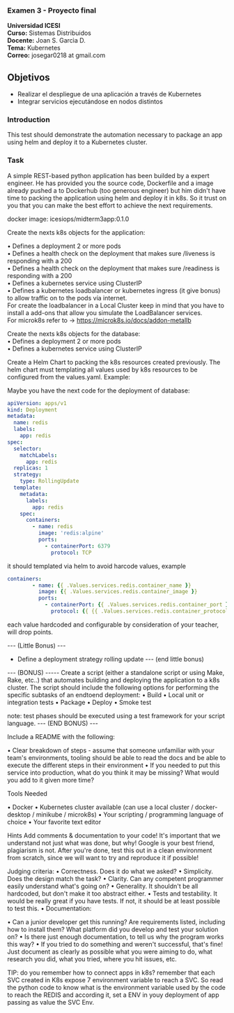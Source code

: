 ### Examen 3 - Proyecto final
**Universidad ICESI**  
**Curso:** Sistemas Distribuidos  
**Docente:** Joan S. Garcìa D.  
**Tema:** Kubernetes  
**Correo:** josegar0218 at gmail.com

## Objetivos
* Realizar el despliegue de una aplicación a través de Kubernetes
* Integrar servicios ejecutándose en nodos distintos

### Introduction
This test should demonstrate the automation necessary to package an app using helm and deploy it to a Kubernetes cluster. 

### Task
A simple REST-based python application has been builded by a expert engineer. He has provided you the source code, Dockerfile and a image already pushed a to Dockerhub (too generous engineer) but him didn't have time to packing the application using helm and deploy it in k8s. So it trust on you that you can make the best effort to achieve the next requirements. 

docker image: icesiops/midterm3app:0.1.0

Create the nexts k8s objects for the application:   

• Defines a deployment 2 or more pods  
• Defines a health check on the deployment that makes sure /liveness is responding with a 200  
• Defines a health check on the deployment that makes sure /readiness is responding with a 200  
• Defines a kubernetes service using ClusterIP  
• Defines a kubernetes loadbalancer or kubernetes ingress (it give bonus) to allow traffic on to the pods vía internet.  
For create the loadbalancer in a Local Cluster keep in mind that you have to install a add-ons that allow you simulate the LoadBalancer services.  
For microk8s refer to -> https://microk8s.io/docs/addon-metallb

Create the nexts k8s objects for the database:  
• Defines a deployment 2 or more pods  
• Defines a kubernetes service using ClusterIP  

Create a Helm Chart to packing the k8s resources created previously. The helm chart must templating all values used by k8s resources to be configured from the values.yaml. Example:  

Maybe you have the next code for the deployment of database:  
```yaml
apiVersion: apps/v1
kind: Deployment
metadata:
  name: redis
  labels:
    app: redis
spec:
  selector:
    matchLabels:
      app: redis
  replicas: 1
  strategy:
    type: RollingUpdate
  template:
    metadata:
      labels:
        app: redis
    spec:
      containers:
        - name: redis
          image: 'redis:alpine'
          ports:
            - containerPort: 6379
              protocol: TCP
```
it should templated via helm to avoid harcode values, example
```yaml
containers:
        - name: {{ .Values.services.redis.container_name }}
          image: {{ .Values.services.redis.container_image }}
          ports:
            - containerPort: {{ .Values.services.redis.container_port }}
              protocol: {{ {{ .Values.services.redis.container_protocol }}}}
```
each value hardcoded and configurable by consideration of your teacher, will drop points.

--- (Little Bonus) ---
- Define a deployment strategy rolling update
--- (end little bonus)

--- (BONUS) -----
Create a script (either a standalone script or using Make, Rake, etc..) that automates building
and deploying the application to a k8s cluster.
The script should include the following options for performing the specific subtasks of an endtoend deployment:
• Build
• Local unit or integration tests
• Package
• Deploy
• Smoke test

note: test phases should be executed using a test framework for your script language.
--- (END BONUS) ---

Include a README with the following:

• Clear breakdown of steps - assume that someone unfamiliar with your team's
environments, tooling should be able to read the docs and be able to execute the
different steps in their environment
• If you needed to put this service into production, what do you think it may be
missing? What would you add to it given more time?

Tools Needed

• Docker
• Kubernetes cluster available (can use a local cluster / docker-desktop / minikube / microk8s)
• Your scripting / programming language of choice
• Your favorite text editor

Hints
Add comments & documentation to your code! It's important that we understand not just
what was done, but why!
Google is your best friend, plagiarism is not.
After you're done, test this out in a clean environment from scratch, since we will want to try
and reproduce it if possible!

Judging criteria:
• Correctness. Does it do what we asked?
• Simplicity. Does the design match the task?
• Clarity. Can any competent programmer easily understand what's going on?
• Generality. It shouldn't be all hardcoded, but don't make it too abstract either.
• Tests and testability. It would be really great if you have tests. If not, it should be at
least possible to test this.
• Documentation:

• Can a junior developer get this running? Are requirements listed, including how to
install them? What platform did you develop and test your solution on? 
• Is there just enough documentation, to tell us why the program works this way?
• If you tried to do something and weren't successful, that's fine! Just document as clearly
as possible what you were aiming to do, what research you did, what you tried, where
you hit issues, etc.

TIP: do you remember how to connect apps in k8s? remember that each SVC created in K8s expose 7 environment variable to reach a SVC. So read the python code to know what is the environment variable used by the code to reach the REDIS and according it, set a ENV in youy deployment of app passing as value the SVC Env. 
